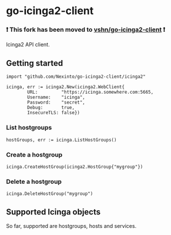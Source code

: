 # go-icinga2-client

### :heavy_exclamation_mark: This fork has been moved to [vshn/go-icinga2-client](https://github.com/vshn/go-icinga2-client) :heavy_exclamation_mark:

Icinga2 API client.

## Getting started

```
import "github.com/Nexinto/go-icinga2-client/icinga2"

icinga, err := icinga2.New(icinga2.WebClient{
		URL:         "https://icinga.somewhere.com:5665,
		Username:    "icinga",
		Password:    "secret",
		Debug:       true,
		InsecureTLS: false})
```

### List hostgroups

```
hostGroups, err := icinga.ListHostGroups()
```

### Create a hostgroup

```
icinga.CreateHostGroup(icinga2.HostGroup{"mygroup"})
```

### Delete a hostgroup

```
icinga.DeleteHostGroup("mygroup")
```

## Supported Icinga objects

So far, supported are hostgroups, hosts and services.
